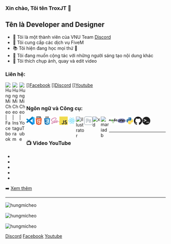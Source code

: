 ### Xin chào, Tôi tên TroxJT 👋 

## Tên là Developer and Designer

- 💼 Tôi là một thành viên của VNU Team [Discord](https://discord.com/invite/G5DMDEwAAY)
- 🐌 Tôi cung cấp các dịch vụ FiveM
- 📚 Tôi hiện đang học mọi thứ 🤣
- 👯 Tôi đang muốn cộng tác với những người sáng tạo nội dung khác
- 🎥 Tôi thích chụp ảnh, quay và edit video

### Liên hệ:

[<img align="left" alt="HungMiCheo | Facebook" width="22px" src="https://cdn.jsdelivr.net/npm/simple-icons@3/icons/facebook.svg" />][Facebook](https://www.facebook.com/micheohung)
[<img align="left" alt="HungMiCheo | Instagram" width="22px" src="https://cdn.jsdelivr.net/npm/simple-icons@v3/icons/discord.svg" />][Discord](https://discord.com/invite/G5DMDEwAAY)
[<img align="left" alt="HungMiCheo | YouTube" width="22px" src="https://cdn.jsdelivr.net/npm/simple-icons@v3/icons/youtube.svg" />][Youtube](https://www.youtube.com/channel/UCTWcVDAN74G50tkF1v9Gl9A)

<br />

### Ngôn ngữ và Công cụ:

<img align="left" alt="Visual Studio Code" width="26px" src="https://raw.githubusercontent.com/github/explore/80688e429a7d4ef2fca1e82350fe8e3517d3494d/topics/visual-studio-code/visual-studio-code.png" />
<img align="left" alt="HTML5" width="26px" src="https://raw.githubusercontent.com/github/explore/80688e429a7d4ef2fca1e82350fe8e3517d3494d/topics/html/html.png" />
<img align="left" alt="CSS3" width="26px" src="https://raw.githubusercontent.com/github/explore/80688e429a7d4ef2fca1e82350fe8e3517d3494d/topics/css/css.png" />
<img align="left" alt="Sass" width="26px" src="https://raw.githubusercontent.com/github/explore/80688e429a7d4ef2fca1e82350fe8e3517d3494d/topics/sass/sass.png" />
<img align="left" alt="JavaScript" width="26px" src="https://raw.githubusercontent.com/github/explore/80688e429a7d4ef2fca1e82350fe8e3517d3494d/topics/javascript/javascript.png" />
<img align="left" alt="React" width="26px" src="https://raw.githubusercontent.com/github/explore/80688e429a7d4ef2fca1e82350fe8e3517d3494d/topics/react/react.png" />
<img align="left" alt="illustrator" width="26px" src="https://www.vectorlogo.zone/logos/adobe_illustrator/adobe_illustrator-icon.svg" />
<img align="left" alt="photoshop" width="26px" src="https://raw.githubusercontent.com/devicons/devicon/master/icons/photoshop/photoshop-line.svg" />
<img align="left" alt="xd" width="26px" src="https://cdn.worldvectorlogo.com/logos/adobe-xd.svg" />
<img align="left" alt="mariadb" width="26px" src="https://www.vectorlogo.zone/logos/mariadb/mariadb-icon.svg" />
<img align="left" alt="nodejs" width="26px" src="https://raw.githubusercontent.com/devicons/devicon/master/icons/nodejs/nodejs-original-wordmark.svg" />
<img align="left" alt="php" width="26px" src="https://raw.githubusercontent.com/devicons/devicon/master/icons/php/php-original.svg" />
<img align="left" alt="python" width="26px" src="https://raw.githubusercontent.com/devicons/devicon/master/icons/python/python-original.svg" />
<img align="left" alt="GitHub" width="26px" src="https://raw.githubusercontent.com/github/explore/78df643247d429f6cc873026c0622819ad797942/topics/github/github.png" />
<img align="left" alt="Terminal" width="26px" src="https://raw.githubusercontent.com/github/explore/80688e429a7d4ef2fca1e82350fe8e3517d3494d/topics/terminal/terminal.png" />

<br />
<br />

---

### 📺 Video YouTube

<!-- YOUTUBE:START -->
- []()
- []()
- []()
- []()
- []()
<!-- YOUTUBE:END -->

➡️ [Xem thêm](https://www.youtube.com/channel/UCTWcVDAN74G50tkF1v9Gl9A)

---

<p><img align="center" src="https://github-readme-stats.vercel.app/api/top-langs?username=hungmicheo&show_icons=true&locale=en&layout=compact" alt="hungmicheo" /></p>

<p><img align="center" src="https://github-readme-stats.vercel.app/api?username=hungmicheo&show_icons=true&locale=en" alt="hungmicheo" /></p>

<p><img align="center" src="https://github-readme-streak-stats.herokuapp.com/?user=hungmicheo&" alt="hungmicheo" /></p>


[Discord](https://discord.com/invite/G5DMDEwAAY)
[Facebook](https://www.facebook.com/micheohung)
[Youtube](https://www.youtube.com/channel/UCTWcVDAN74G50tkF1v9Gl9A)
